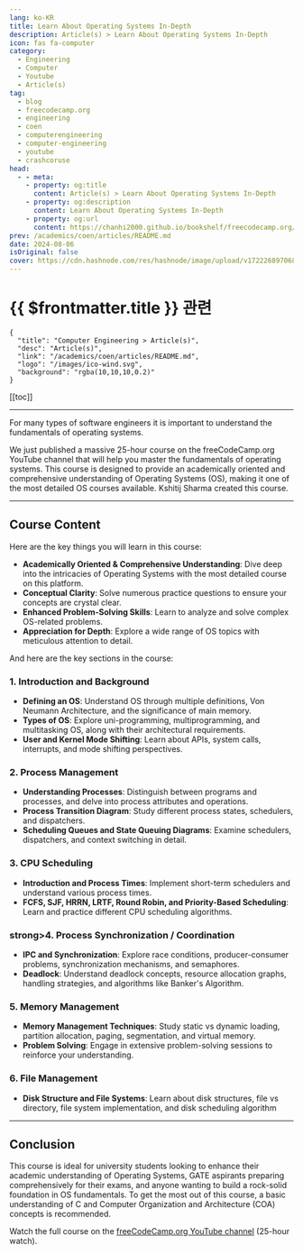```yaml
---
lang: ko-KR
title: Learn About Operating Systems In-Depth
description: Article(s) > Learn About Operating Systems In-Depth
icon: fas fa-computer
category: 
  - Engineering
  - Computer 
  - Youtube
  - Article(s)
tag: 
  - blog
  - freecodecamp.org
  - engineering
  - coen
  - computerengineering
  - computer-engineering
  - youtube
  - crashcoruse
head:
  - - meta:
    - property: og:title
      content: Article(s) > Learn About Operating Systems In-Depth
    - property: og:description
      content: Learn About Operating Systems In-Depth
    - property: og:url
      content: https://chanhi2000.github.io/bookshelf/freecodecamp.org/learn-about-operating-systems-in-depth.html
prev: /academics/coen/articles/README.md
date: 2024-08-06
isOriginal: false
cover: https://cdn.hashnode.com/res/hashnode/image/upload/v1722268970680/81992f91-56da-4c4c-b4c0-3d08bd3f6402.png
---
```


# {{ $frontmatter.title }} 관련

```component VPCard
{
  "title": "Computer Engineering > Article(s)",
  "desc": "Article(s)",
  "link": "/academics/coen/articles/README.md",
  "logo": "/images/ico-wind.svg",
  "background": "rgba(10,10,10,0.2)"
}
```

[[toc]]

---

<SiteInfo
  name="Learn About Operating Systems In-Depth"
  desc="'For many types of software engineers it is important to understand the fundamentals of operating systems. We just published a massive 25-hour course on the freeCodeCamp.org YouTube channel that will help you master the fundamentals of operating syste..."
  url="https://freecodecamp.org/news/learn-about-operating-systems-in-depth/"
  logo="https://cdn.freecodecamp.org/universal/favicons/favicon.ico"
  preview="https://cdn.hashnode.com/res/hashnode/image/upload/v1722268970680/81992f91-56da-4c4c-b4c0-3d08bd3f6402.png"/>

For many types of software engineers it is important to understand the fundamentals of operating systems.

We just published a massive 25-hour course on the freeCodeCamp.org YouTube channel that will help you master the fundamentals of operating systems. This course is designed to provide an academically oriented and comprehensive understanding of Operating Systems (OS), making it one of the most detailed OS courses available. Kshitij Sharma created this course.

---

## Course Content

Here are the key things you will learn in this course:

- **Academically Oriented & Comprehensive Understanding**: Dive deep into the intricacies of Operating Systems with the most detailed course on this platform.
- **Conceptual Clarity**: Solve numerous practice questions to ensure your concepts are crystal clear.
- **Enhanced Problem-Solving Skills**: Learn to analyze and solve complex OS-related problems.
- **Appreciation for Depth**: Explore a wide range of OS topics with meticulous attention to detail.

And here are the key sections in the course:

### 1. Introduction and Background

- **Defining an OS**: Understand OS through multiple definitions, Von Neumann Architecture, and the significance of main memory.
- **Types of OS**: Explore uni-programming, multiprogramming, and multitasking OS, along with their architectural requirements.
- **User and Kernel Mode Shifting**: Learn about APIs, system calls, interrupts, and mode shifting perspectives.

### 2. Process Management

- **Understanding Processes**: Distinguish between programs and processes, and delve into process attributes and operations.
- **Process Transition Diagram**: Study different process states, schedulers, and dispatchers.
- **Scheduling Queues and State Queuing Diagrams**: Examine schedulers, dispatchers, and context switching in detail.

### 3. CPU Scheduling

- **Introduction and Process Times**: Implement short-term schedulers and understand various process times.
- **FCFS, SJF, HRRN, LRTF, Round Robin, and Priority-Based Scheduling**: Learn and practice different CPU scheduling algorithms.


### strong>4. Process Synchronization / Coordination

- **IPC and Synchronization**: Explore race conditions, producer-consumer problems, synchronization mechanisms, and semaphores.
- **Deadlock**: Understand deadlock concepts, resource allocation graphs, handling strategies, and algorithms like Banker's Algorithm.

### 5. Memory Management

- **Memory Management Techniques**: Study static vs dynamic loading, partition allocation, paging, segmentation, and virtual memory.
- **Problem Solving**: Engage in extensive problem-solving sessions to reinforce your understanding.

### 6. File Management

- **Disk Structure and File Systems**: Learn about disk structures, file vs directory, file system implementation, and disk scheduling algorithm

---

## Conclusion

This course is ideal for university students looking to enhance their academic understanding of Operating Systems, GATE aspirants preparing comprehensively for their exams, and anyone wanting to build a rock-solid foundation in OS fundamentals. To get the most out of this course, a basic understanding of C and Computer Organization and Architecture (COA) concepts is recommended.

Watch the full course on the [<FontIcon icon="fa-brands fa-youtube"/>freeCodeCamp.org YouTube channel](https://youtu.be/yK1uBHPdp30) (25-hour watch).

<VidStack src="youtube/yK1uBHPdp30" />

